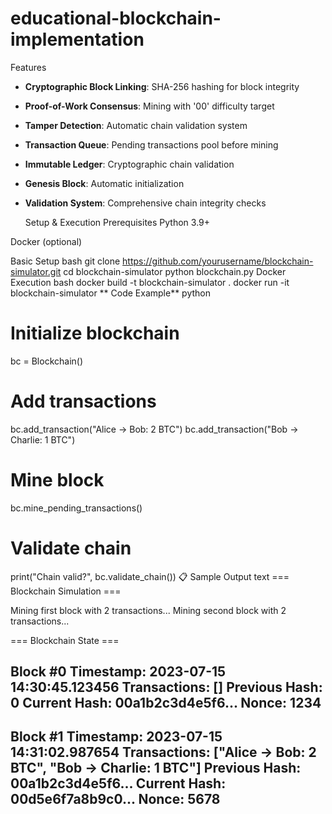# educational-blockchain-implementation

Features
- **Cryptographic Block Linking**: SHA-256 hashing for block integrity
- **Proof-of-Work Consensus**: Mining with '00' difficulty target
- **Tamper Detection**: Automatic chain validation system
- **Transaction Queue**: Pending transactions pool before mining
- **Immutable Ledger**: Cryptographic chain validation
- **Genesis Block**: Automatic initialization
- **Validation System**: Comprehensive chain integrity checks

  Setup & Execution
Prerequisites
Python 3.9+

Docker (optional)

Basic Setup
bash
git clone https://github.com/yourusername/blockchain-simulator.git
cd blockchain-simulator
python blockchain.py
Docker Execution
bash
docker build -t blockchain-simulator .
docker run -it blockchain-simulator
** Code Example**
python
# Initialize blockchain
bc = Blockchain()

# Add transactions
bc.add_transaction("Alice → Bob: 2 BTC")
bc.add_transaction("Bob → Charlie: 1 BTC")

# Mine block
bc.mine_pending_transactions()

# Validate chain
print("Chain valid?", bc.validate_chain())
📋 Sample Output
text
=== Blockchain Simulation ===

Mining first block with 2 transactions...
Mining second block with 2 transactions...

=== Blockchain State ===

Block #0
Timestamp: 2023-07-15 14:30:45.123456
Transactions: []
Previous Hash: 0
Current Hash: 00a1b2c3d4e5f6...
Nonce: 1234
------------------------------------------------------------

Block #1
Timestamp: 2023-07-15 14:31:02.987654
Transactions: ["Alice → Bob: 2 BTC", "Bob → Charlie: 1 BTC"]
Previous Hash: 00a1b2c3d4e5f6...
Current Hash: 00d5e6f7a8b9c0...
Nonce: 5678
------------------------------------------------------------
